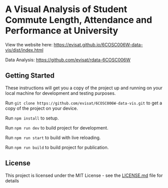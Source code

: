 # A Visual Analysis of Student Commute Length, Attendance and Performance at University
View the website here: https://evisat.github.io/6COSC006W-data-vis/dist/index.html

Data Analysis: https://github.com/evisat/rdata-6COSC006W

## Getting Started
These instructions will get you a copy of the project up and running on your local machine for development and testing purposes.

Run `git clone https://github.com/evisat/6COSC006W-data-vis.git` to get a copy of the project on your device.

Run `npm install` to setup.

Run `npm run dev` to build project for development.

Run `npm run start` to build with live reloading.

Run `npm run build` to build project for publication.

## License
This project is licensed under the MIT License - see the [LICENSE.md](LICENSE.md) file for details
